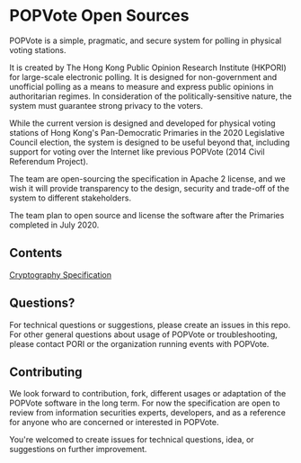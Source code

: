 # POPVote Open Sources

POPVote is a simple, pragmatic, and secure system for polling in physical voting stations.

It is created by The Hong Kong Public Opinion Research Institute (HKPORI) for large-scale electronic
polling. It is designed for non-government and unofficial polling as a means to measure and express
public opinions in authoritarian regimes. In consideration of the politically-sensitive nature, the
system must guarantee strong privacy to the voters.

While the current version is designed and developed for physical voting stations of Hong Kong's Pan-Democratic
Primaries in the 2020 Legislative Council election, the system is designed to be useful
beyond that, including support for voting over the Internet like previous POPVote (2014 Civil Referendum
Project).

The team are open-sourcing the specification in Apache 2 license, and we wish it will provide
transparency to the design, security and trade-off of the system to different stakeholders.

The team plan to open source and license the software after the Primaries completed in July 2020.

## Contents

[Cryptography Specification](crypto_spec.md)

## Questions?

For technical questions or suggestions, please create an issues in this repo. For other general questions about usage of POPVote or troubleshooting, please contact PORI or the organization running events with POPVote.

## Contributing

We look forward to contribution, fork, different usages or adaptation of the POPVote software in the long term. For now the specification are open to review from information securities experts, developers, and as a reference for anyone who are concerned or interested in POPVote.

You're welcomed to create issues for technical questions, idea, or suggestions on further improvement.
